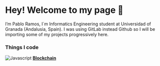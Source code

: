 <h1> Hey! Welcome to my page 👋</h1>
I’m Pablo Ramos, I´m Informatics Engineering student at Universidad of Granada (Andalusia, Spain). I was using GitLab instead Github so I will be importing some of my projects progressively here.
<h3>Things I code</h3>
<p>
  <img alt="Javascript" src="https://img.shields.io/badge/javascript-%23323330.svg?style=for-the-badge&logo=javascript&logoColor=%23F7DF1E" />
  <td><a href="https://github.com/dpoulols/blockchain"><b>Blockchain</b></a></td>
</p>

<!---
dpoulols/dpoulols is a ✨ special ✨ repository because its `README.md` (this file) appears on your GitHub profile.
You can click the Preview link to take a look at your changes.
--->
